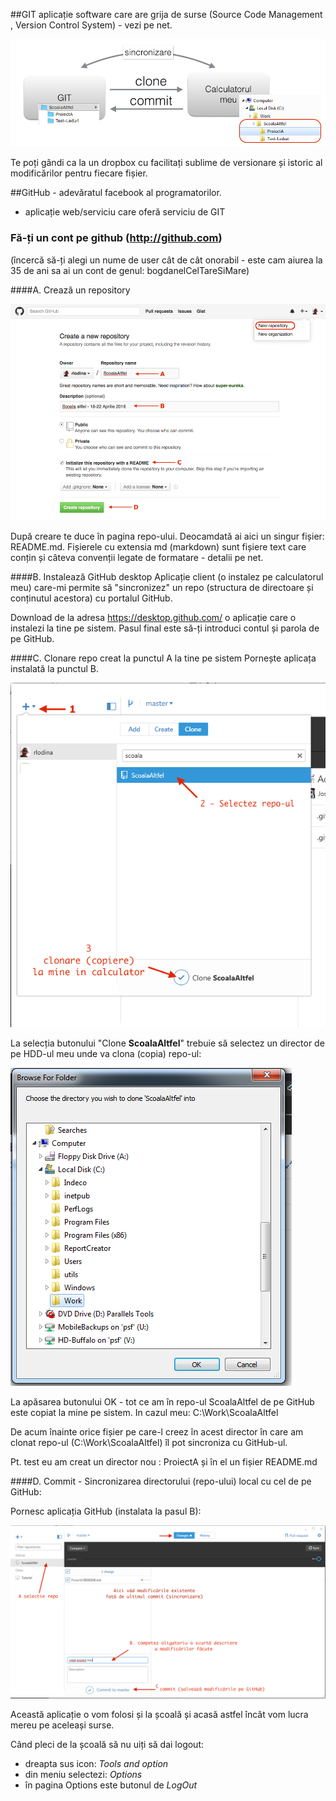 ##GIT
aplicație software care are grija de surse (Source Code Management , Version Control System) - vezi pe net.

![GIT_CONCEPT](Git.png)

Te poți gândi ca la un dropbox cu facilitați sublime de versionare și istoric al modificărilor pentru fiecare fișier. 

##GitHub - adevăratul facebook al programatorilor. 
- aplicație web/serviciu care oferă serviciu de GIT

### Fă-ți un cont pe github (http://github.com)
 (încercă să-ți alegi un nume de user cât de cât onorabil - este cam aiurea la 35 de ani sa ai un cont de genul: bogdanelCelTareSiMare)

####A. Crează un repository

![Git create repo](Git-CreateRepo.png)

După creare te duce în pagina repo-ului. Deocamdată ai aici un singur fișier: README.md.
Fișierele cu extensia md (markdown) sunt fișiere text care conțin și câteva convenții legate de formatare - detalii pe net. 

####B. Instalează GitHub desktop
Aplicație client (o instalez pe calculatorul meu) care-mi permite să "sincronizez" un repo (structura de directoare și conținutul acestora) cu portalul GitHub.

Download de la adresa https://desktop.github.com/ o aplicație care o instalezi la tine pe sistem. Pasul final este să-ți introduci contul și parola de pe GitHub.

####C. Clonare repo creat la punctul A la tine pe sistem
Pornește aplicața instalată la punctul B.

![GIT_CONCEPT](Git-clone1.png)

La selecția butonului "Clone **ScoalaAltfel**" trebuie să selectez un director de pe HDD-ul meu unde va clona (copia) repo-ul:


![GIT_CONCEPT](Git-clone2.png)

La apăsarea butonului OK - tot ce am în repo-ul ScoalaAltfel de pe GitHub este copiat la mine pe sistem. In cazul meu: C:\Work\ScoalaAltfel

De acum înainte orice fișier pe care-l creez în acest director în care am clonat repo-ul (C:\Work\ScoalaAltfel) îl pot sincroniza cu GitHub-ul.

Pt. test eu am creat un director nou : ProiectA și în el un fișier README.md

####D. Commit - Sincronizarea directorului (repo-ului) local cu cel de pe GitHub:

Pornesc aplicația GitHub (instalata la pasul B):

![GIT commit](Git-commit.png)

Această aplicație o vom folosi și la școală și acasă astfel încât vom lucra mereu pe aceleași surse.

Când pleci de la școală să nu uiți să dai logout:
 - dreapta sus icon: _Tools and option_
 - din meniu selectezi: _Options_
 - în pagina Options este butonul de _LogOut_

